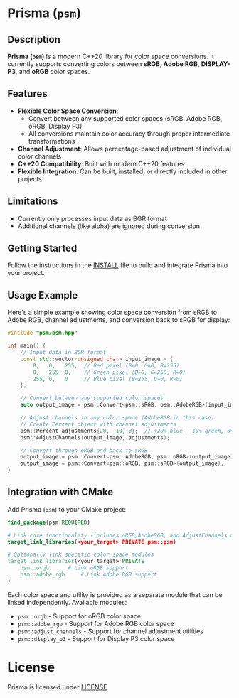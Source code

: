 # Prisma (`psm`)

## Description

**Prisma (`psm`)** is a modern C++20 library for color space conversions. It
currently supports converting colors between **sRGB**, **Adobe RGB**, **DISPLAY-P3**,
and **oRGB** color spaces.

## Features

- **Flexible Color Space Conversion**:
  - Convert between any supported color spaces (sRGB, Adobe RGB, oRGB, Display P3)
  - All conversions maintain color accuracy through proper intermediate
    transformations
- **Channel Adjustment**: Allows percentage-based adjustment of individual color
  channels
- **C++20 Compatibility**: Built with modern C++20 features
- **Flexible Integration**: Can be built, installed, or directly included in
  other projects

## Limitations

- Currently only processes input data as BGR format
- Additional channels (like alpha) are ignored during conversion

## Getting Started

Follow the instructions in the [INSTALL](INSTALL.md) file to build and integrate
Prisma into your project.

## Usage Example

Here's a simple example showing color space conversion from sRGB to Adobe RGB,
channel adjustments, and conversion back to sRGB for display:

```cpp
#include "psm/psm.hpp"

int main() {
    // Input data in BGR format
    const std::vector<unsigned char> input_image = {
        0,   0,   255,  // Red pixel (B=0, G=0, R=255)
        0,   255, 0,    // Green pixel (B=0, G=255, R=0)
        255, 0,   0     // Blue pixel (B=255, G=0, R=0)
    };

    // Convert between any supported color spaces
    auto output_image = psm::Convert<psm::sRGB, psm::AdobeRGB>(input_image);

    // Adjust channels in any color space (AdobeRGB in this case)
    // Create Percent object with channel adjustments
    psm::Percent adjustments{20, -10, 0};  // +20% blue, -10% green, 0% red
    psm::AdjustChannels(output_image, adjustments);

    // Convert through oRGB and back to sRGB
    output_image = psm::Convert<psm::AdobeRGB, psm::oRGB>(output_image);
    output_image = psm::Convert<psm::oRGB, psm::sRGB>(output_image);
}
```

## Integration with CMake

Add Prisma (`psm`) to your CMake project:

```cmake
find_package(psm REQUIRED)

# Link core functionality (includes oRGB,AdobeRGB, and AdjustChannels utility)
target_link_libraries(<your_target> PRIVATE psm::psm)

# Optionally link specific color space modules
target_link_libraries(<your_target> PRIVATE
    psm::orgb      # Link oRGB support
    psm::adobe_rgb     # Link Adobe RGB support
)
```

Each color space and utility is provided as a separate module that can be linked independently. Available modules:
- `psm::orgb` - Support for oRGB color space
- `psm::adobe_rgb` - Support for Adobe RGB color space
- `psm::adjust_channels` - Support for channel adjustment utilities
- `psm::display_p3` - Support for Display P3 color space
# License

Prisma is licensed under [LICENSE](LICENSE)
